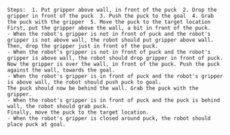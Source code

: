 
    Steps:  1. Put gripper above wall, in front of the puck  2. Drop the gripper in front of the puck  3. Push the puck to the goal  4. Grab the puck with the gripper  5. Move the puck to the target location
    First, put the gripper above the wall, a bit in front of the puck.
    - When the robot's gripper is not in front of puck and the robot's gripper is not above wall, the robot should put gripper above wall.
    Then, drop the gripper just in front of the puck.
    - When the robot's gripper is not in front of puck and the robot's gripper is above wall, the robot should drop gripper in front of puck.
    Now the gripper is over the wall, in front of the puck. Push the puck against the wall, towards the goal.
    - When the robot's gripper is in front of puck and the robot's gripper is above wall, the robot should push puck to goal.
    The puck should now be behind the wall. Grab the puck with the gripper.
    - When the robot's gripper is in front of puck and the puck is behind wall, the robot should grab puck.
    Finally, move the puck to the target location.
    - When the robot's gripper is closed around puck, the robot should place puck at goal.